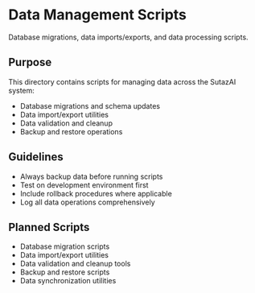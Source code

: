 # Data Management Scripts

Database migrations, data imports/exports, and data processing scripts.

## Purpose
This directory contains scripts for managing data across the SutazAI system:
- Database migrations and schema updates
- Data import/export utilities
- Data validation and cleanup
- Backup and restore operations

## Guidelines
- Always backup data before running scripts
- Test on development environment first
- Include rollback procedures where applicable
- Log all data operations comprehensively

## Planned Scripts
- Database migration scripts
- Data import/export utilities
- Data validation and cleanup tools
- Backup and restore scripts
- Data synchronization utilities